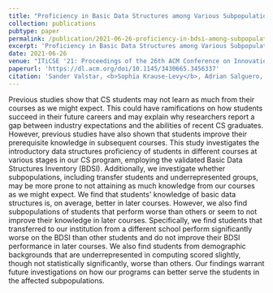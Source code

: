 ```yaml
---
title: "Proficiency in Basic Data Structures among Various Subpopulations of Students at Different Stages in a CS Program (Best Paper Award Finalist)"
collection: publications
pubtype: paper
permalink: /publication/2021-06-26-proficiency-in-bdsi-among-subpopulations-different-stages-cs-program
excerpt: 'Proficiency in Basic Data Structures among Various Subpopulations of Students at Different Stages in a CS Program (Best Paper Award Finalist)'
date: 2021-06-26
venue: "ITiCSE '21: Proceedings of the 26th ACM Conference on Innovation and Technology in Computer Science Education"
paperurl: 'https://dl.acm.org/doi/10.1145/3430665.3456337'
citation: 'Sander Valstar, <b>Sophia Krause-Levy</b>, Adrian Salguero, Leo Porter, and William G. Griswold. 2021. Proficiency in Basic Data Structures among Various Subpopulations of Students at Different Stages in a CS Program. <i>In Proceedings of the 26th ACM Conference on Innovation and Technology in Computer Science Education (ITiCSE)</i>. 429–435. <a href="https://dl.acm.org/doi/10.1145/3430665.3456337" target="_blank">doi/10.1145/3430665.3456337</a><b>(Best Paper Award Finalist)</b>'
---
```


Previous studies show that CS students may not learn as much from their courses as we might expect. This could have ramifications on how students succeed in their future careers and may explain why researchers report a gap between industry expectations and the abilities of recent CS graduates. However, previous studies have also shown that students improve their prerequisite knowledge in subsequent courses. This study investigates the introductory data structures proficiency of students in different courses at various stages in our CS program, employing the validated Basic Data Structures Inventory (BDSI). Additionally, we investigate whether subpopulations, including transfer students and underrepresented groups, may be more prone to not attaining as much knowledge from our courses as we might expect. We find that students' knowledge of basic data structures is, on average, better in later courses. However, we also find subpopulations of students that perform worse than others or seem to not improve their knowledge in later courses. Specifically, we find students that transferred to our institution from a different school perform significantly worse on the BDSI than other students and do not improve their BDSI performance in later courses. We also find students from demographic backgrounds that are underrepresented in computing scored slightly, though not statistically significantly, worse than others. Our findings warrant future investigations on how our programs can better serve the students in the affected subpopulations.